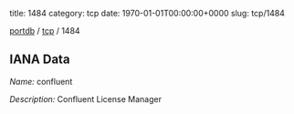 title: 1484
category: tcp
date: 1970-01-01T00:00:00+0000
slug: tcp/1484

[portdb](/) / [tcp](/category/tcp.html) / 1484


## IANA Data

_Name:_ confluent

_Description:_ Confluent License Manager


